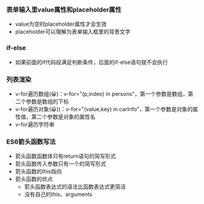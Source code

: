 ### 表单输入里value属性和placeholder属性

- value为空时placeholder属性才会生效
- placeholder可以理解为表单输入框里的背景文字

### if-else
- 如果前面的if代码段满足判断条件，后面的if-else语句就不会执行

### 列表渲染
- v-for遍历数组(😀)：v-for="(p,index) in persons"，第一个参数是数组，第二个参数是数组的下标
- v-for遍历对象(😀))：v-for="(value,key) in carInfo"，第一个参数是对象的属性值，第二个参数是对象的属性名
- v-for遍历字符串

### ES6箭头函数写法
- 箭头函数函数体只有return语句的简写形式
- 箭头函数传入参数只有一个的简写形式
- 箭头函数的this指向
- 箭头函数的优点
    - 箭头函数表达式的语法比函数表达式更简洁
    - 没有自己的this、arguments